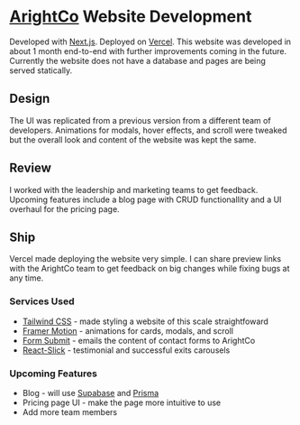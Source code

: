 # [ArightCo](https://www.arightco.com) Website Development

Developed with [Next.js](https://nextjs.org/). Deployed on [Vercel](https://vercel.com/). This website was developed in about 1 month end-to-end with further improvements coming in the future. Currently the website does not have a database and pages are being served statically.

## Design

The UI was replicated from a previous version from a different team of developers. Animations for modals, hover effects, and scroll were tweaked but the overall look and content of the website was kept the same.

## Review

I worked with the leadership and marketing teams to get feedback. Upcoming features include a blog page with CRUD functionallity and a UI overhaul for the pricing page.

## Ship

Vercel made deploying the website very simple. I can share preview links with the ArightCo team to get feedback on big changes while fixing bugs at any time.

### Services Used

- [Tailwind CSS](https://tailwindcss.com/) - made styling a website of this scale straightfoward
- [Framer Motion](https://www.framer.com/motion/) - animations for cards, modals, and scroll
- [Form Submit](https://formsubmit.co/) - emails the content of contact forms to ArightCo
- [React-Slick](https://react-slick.neostack.com/) - testimonial and successful exits carousels

### Upcoming Features

- Blog - will use [Supabase](https://supabase.com/) and [Prisma](https://www.prisma.io/)
- Pricing page UI - make the page more intuitive to use
- Add more team members

